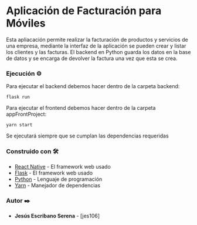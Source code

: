 # Aplicación de Facturación para Móviles

Esta apliacación permite realizar la facturación de productos y servicios de una empresa, mediante la interfaz de la aplicación se pueden crear y listar los clientes y las facturas. El backend en Python guarda los datos en la base de datos y se encarga de devolver la factura una vez que esta se crea.


### Ejecución ⚙️

Para ejecutar el backend debemos hacer dentro de la carpeta backend:

```flask run```


Para ejecutar el frontend debemos hacer dentro de la carpeta appFrontProject:

```yarn start```

Se ejecutará siempre que se cumplan las dependencias requeridas

### Construido con 🛠️

* [React Native](https://reactnative.dev/) - El framework web usado
* [Flask](https://flask.palletsprojects.com/en/1.1.x/) - El framework web usado
* [Python](https://www.python.org/) - Lenguaje de programación
* [Yarn](https://yarnpkg.com/) - Manejador de dependencias

### Autor ✒️

* **Jesús Escribano Serena** -  [jes106] 

